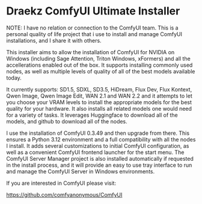 # Draekz ComfyUI Ultimate Installer

NOTE: I have no relation or connection to the ComfyUI team. This is a personal quality of life project that i use to install and manage ComfyUI installations, and I share it with others.

This installer aims to allow the installation of ComfyUI for NVIDIA on Windows (including Sage Attention, Triton Windows, xFormers) and all the accellerations enabled out of the box. It supports installing commonly used nodes, as well as multiple levels of quality of all of the best models available today.

It currently supports: SD1.5, SDXL, SD3.5, HiDream, Flux Dev, Flux Kontext, Qwen Image, Qwen Image Edit, WAN 2.1 and WAN 2.2 and it attempts to let you choose your VRAM levels to install the appropriate models for the best quality for your hardware. It also installs all related models one would need for a variety of tasks. It leverages Huggingface to download all of the models, and github to download all of the nodes.

I use the installation of ComfyUI 0.3.49 and then upgrade from there. This ensures a Python 3.12 environment and a full compatibility with all the nodes I install. It adds several customizations to initial ComfyUI configuration, as well as a convenient ComfyUI frontend launcher for the start menu. The ComfyUI Server Manager project is also installed automatically if requested in the install process, and it will provide an easy to use tray interface to run and manage the ComfyUI Server in Windows environments.

If you are interested in ComfyUI please visit:

https://github.com/comfyanonymous/ComfyUI
